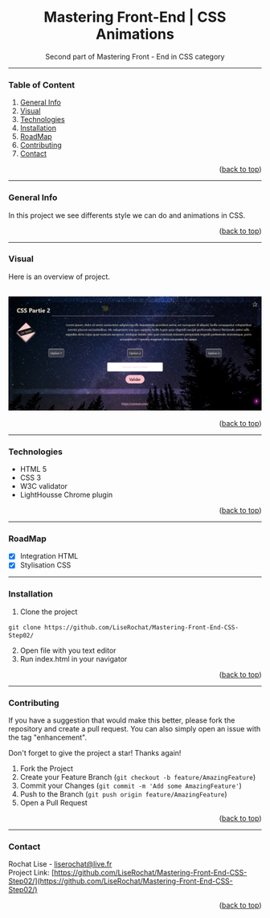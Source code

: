 <div id="top"></div>

<div align="center">
  <h1> Mastering Front-End | CSS Animations </h1>
  <p>Second part of Mastering Front - End in CSS category</p>
</div>

***

### Table of Content
1. [General Info](#general-info)
3. [Visual](#visual)
4. [Technologies](#technologies)
5. [Installation](#installation)
6. [RoadMap](#roadmap)
7. [Contributing](#contributing)
8. [Contact](#contact)
<p align="right">(<a href="#top">back to top</a>)</p>

***

### General Info
In this project we see differents style we can do and animations in CSS.
<p align="right">(<a href="#top">back to top</a>)</p>

***

### Visual
Here is an overview of project. </br>
</br>
<div align="center">
  <img src="/assets/screenshot01.png" alt="screenshot project">
</div>
<p align="right">(<a href="#top">back to top</a>)</p>

***

### Technologies
- HTML 5
- CSS 3
- W3C validator
- LightHousse Chrome plugin
<p align="right">(<a href="#top">back to top</a>)</p>

***
### RoadMap 

- [x] Integration HTML
- [x] Stylisation CSS

***

### Installation

1. Clone the project
```
git clone https://github.com/LiseRochat/Mastering-Front-End-CSS-Step02/
```
2. Open file with you text editor 
3. Run index.html in your navigator
<p align="right">(<a href="#top">back to top</a>)</p>

***

### Contributing
If you have a suggestion that would make this better, please fork the repository and create a pull request. You can also simply open an issue with the tag "enhancement".

Don't forget to give the project a star! Thanks again!

1. Fork the Project
2. Create your Feature Branch (`git checkout -b feature/AmazingFeature`)
3. Commit your Changes (`git commit -m 'Add some AmazingFeature'`)
4. Push to the Branch (`git push origin feature/AmazingFeature`)
5. Open a Pull Request
<p align="right">(<a href="#top">back to top</a>)</p>

***

### Contact 
Rochat Lise - liserochat@live.fr </br>
Project Link: [https://github.com/LiseRochat/Mastering-Front-End-CSS-Step02/](https://github.com/LiseRochat/Mastering-Front-End-CSS-Step02/)
<p align="right">(<a href="#top">back to top</a>)</p>



